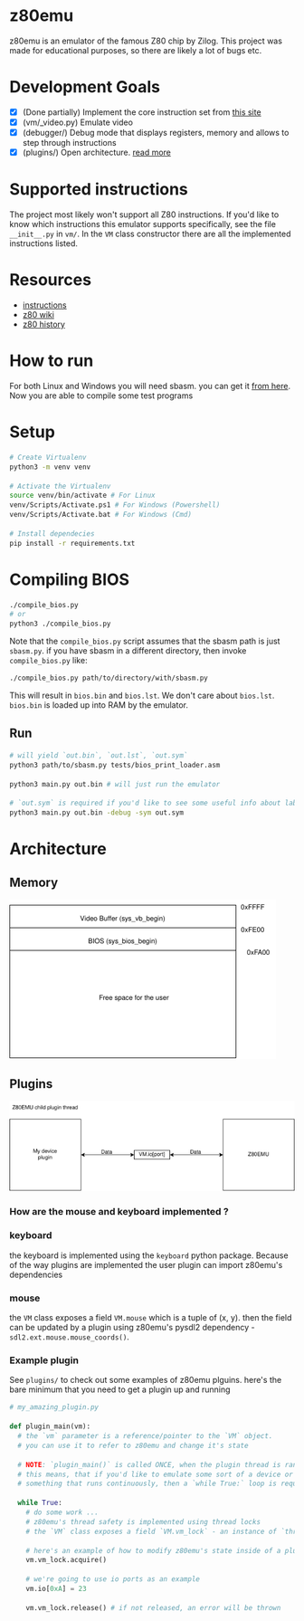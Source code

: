 # z80emu

z80emu is an emulator of the famous Z80 chip by Zilog.
This project was made for educational purposes, so there are likely a lot of bugs etc.

# Development Goals

- [x] (Done partially) Implement the core instruction set from [this site](https://clrhome.org/table)
- [x] (vm/_video.py) Emulate video
- [x] (debugger/) Debug mode that displays registers, memory and allows to step through instructions
- [x] (plugins/) Open architecture. [read more](https://en.wikipedia.org/wiki/Open_architecture)

# Supported instructions
The project most likely won't support all Z80 instructions.
If you'd like to know which instructions this emulator supports specifically,
see the file `__init__.py` in `vm/`. In the `VM` class constructor there are
all the implemented instructions listed.

# Resources

- [instructions](https://clrhome.org/table)
- [z80 wiki](https://wikiti.brandonw.net/?title=Z80_Instruction_Set)
- [z80 history](https://mitsi.com/2021/12/21/a-bit-of-z80-history/)

# How to run

For both Linux and Windows you will need sbasm. you can get it [from here](https://www.sbprojects.net/sbasm/).
Now you are able to compile some test programs

# Setup

```bash
# Create Virtualenv
python3 -m venv venv

# Activate the Virtualenv
source venv/bin/activate # For Linux
venv/Scripts/Activate.ps1 # For Windows (Powershell)
venv/Scripts/Activate.bat # For Windows (Cmd)

# Install dependecies
pip install -r requirements.txt
```

# Compiling BIOS

```bash
./compile_bios.py
# or
python3 ./compile_bios.py 
```

Note that the `compile_bios.py` script assumes that the sbasm path is just `sbasm.py`.
if you have sbasm in a different directory, then invoke `compile_bios.py` like:

```bash
./compile_bios.py path/to/directory/with/sbasm.py
```

This will result in `bios.bin` and `bios.lst`. We don't care about `bios.lst`.
`bios.bin` is loaded up into RAM by the emulator.

## Run

```bash
# will yield `out.bin`, `out.lst`, `out.sym`
python3 path/to/sbasm.py tests/bios_print_loader.asm

python3 main.py out.bin # will just run the emulator

# `out.sym` is required if you'd like to see some useful info about labels
python3 main.py out.bin -debug -sym out.sym
```

# Architecture

## Memory

<img src="https://raw.githubusercontent.com/kamkow1/z80emu/master/assets/Memory_Diagram.png" />

## Plugins

<img src="https://raw.githubusercontent.com/kamkow1/z80emu/master/assets/Plugin_Diagram.png" />

### How are the mouse and keyboard implemented ?

### keyboard
the keyboard is implemented using the `keyboard` python package.
Because of the way plugins are implemented the user plugin can import z80emu's dependencies

### mouse
the `VM` class exposes a field `VM.mouse` which is a tuple of (x, y).
then the field can be updated by a plugin using z80emu's pysdl2 dependency - `sdl2.ext.mouse.mouse_coords()`.


### Example plugin

See `plugins/` to check out some examples of z80emu plguins.
here's the bare minimum that you need to get a plugin up and running

```python
# my_amazing_plugin.py

def plugin_main(vm):
  # the `vm` parameter is a reference/pointer to the `VM` object.
  # you can use it to refer to z80emu and change it's state

  # NOTE: `plugin_main()` is called ONCE, when the plugin thread is ran.
  # this means, that if you'd like to emulate some sort of a device or
  # something that runs continuously, then a `while True:` loop is required

  while True:
    # do some work ...
    # z80emu's thread safety is implemented using thread locks
    # the `VM` class exposes a field `VM.vm_lock` - an instance of `threading.Lock`

    # here's an example of how to modify z80emu's state inside of a plugin
    vm.vm_lock.acquire()

    # we're going to use io ports as an example
    vm.io[0xA] = 23

    vm.vm_lock.release() # if not released, an error will be thrown

```
